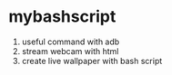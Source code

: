 # mybashscript

1. useful command with adb
2. stream webcam with html
3. create live wallpaper with bash script
